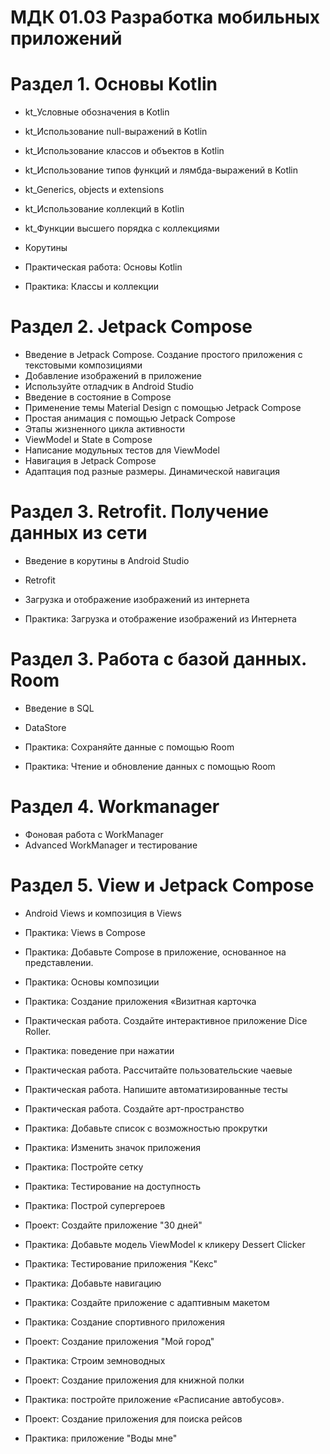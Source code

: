 # МДК 01.03 Разработка мобильных приложений

# Раздел 1. Основы Kotlin

- kt_Условные обозначения в Kotlin
- kt_Использование null-выражений в Kotlin
- kt_Использование классов и объектов в Kotlin
- kt_Использование типов функций и лямбда-выражений в Kotlin
- kt_Generics, objects и extensions
- kt_Использование коллекций в Kotlin
- kt_Функции высшего порядка с коллекциями
- Корутины

- Практическая работа: Основы Kotlin
- Практика: Классы и коллекции

# Раздел 2. Jetpack Compose

- Введение в Jetpack Compose. Создание простого приложения с текстовыми композициями
- Добавление изображений в приложение
- Используйте отладчик в Android Studio
- Введение в состояние в Compose
- Применение темы Material Design с помощью Jetpack Compose
- Простая анимация с помощью Jetpack Compose
- Этапы жизненного цикла активности
- ViewModel и State в Compose
- Написание модульных тестов для ViewModel
- Навигация в Jetpack Compose
- Адаптация под разные размеры. Динамической навигация

# Раздел 3. Retrofit. Получение данных из сети

- Введение в корутины в Android Studio
- Retrofit
- Загрузка и отображение изображений из интернета

- Практика: Загрузка и отображение изображений из Интернета

# Раздел 3. Работа с базой данных. Room

- Введение в SQL
- DataStore

- Практика: Сохраняйте данные с помощью Room
- Практика: Чтение и обновление данных с помощью Room

# Раздел 4. Workmanager

- Фоновая работа с WorkManager
- Advanced WorkManager и тестирование

# Раздел 5. View и Jetpack Compose

- Android Views и композиция в Views
- Практика: Views в Compose
- Практика: Добавьте Compose в приложение, основанное на представлении.

- Практика: Основы композиции
- Практика: Создание приложения «Визитная карточка

- Практическая работа. Создайте интерактивное приложение Dice Roller.
- Практика: поведение при нажатии
- Практическая работа. Рассчитайте пользовательские чаевые
- Практическая работа. Напишите автоматизированные тесты
- Практическая работа. Создайте арт-пространство

- Практика: Добавьте список с возможностью прокрутки
- Практика: Изменить значок приложения
- Практика: Постройте сетку
- Практика: Тестирование на доступность
- Практика: Построй супергероев
- Проект: Создайте приложение "30 дней"
- Практика: Добавьте модель ViewModel к кликеру Dessert Clicker
- Практика: Тестирование приложения "Кекс"
- Практика: Добавьте навигацию
- Практика: Создайте приложение с адаптивным макетом
- Практика: Создание спортивного приложения
- Проект: Создание приложения "Мой город"

- Практика: Строим земноводных
- Проект: Создание приложения для книжной полки

- Практика: постройте приложение «Расписание автобусов».
- Проект: Создание приложения для поиска рейсов
- Практика: приложение "Воды мне"
